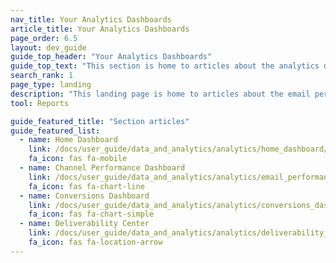 ```yaml
---
nav_title: Your Analytics Dashboards
article_title: Your Analytics Dashboards
page_order: 6.5
layout: dev_guide
guide_top_header: "Your Analytics Dashboards"
guide_top_text: "This section is home to articles about the analytics dashboards within Braze."
search_rank: 1
page_type: landing
description: "This landing page is home to articles about the email performance dashboard, the conversions dashboard, and understanding your app usage data."
tool: Reports

guide_featured_title: "Section articles"
guide_featured_list:
  - name: Home Dashboard
    link: /docs/user_guide/data_and_analytics/analytics/home_dashboard/
    fa_icon: fas fa-mobile
  - name: Channel Performance Dashboard
    link: /docs/user_guide/data_and_analytics/analytics/email_performance_dashboard/
    fa_icon: fas fa-chart-line
  - name: Conversions Dashboard
    link: /docs/user_guide/data_and_analytics/analytics/conversions_dashboard/
    fa_icon: fas fa-chart-simple
  - name: Deliverability Center
    link: /docs/user_guide/data_and_analytics/analytics/deliverability_center/
    fa_icon: fas fa-location-arrow
---
```

<br><br>
